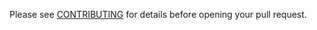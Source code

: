 Please see [CONTRIBUTING](https://docs.ark.io/guidebook/contribution-guidelines/contributing.html) for details before opening your pull request.
